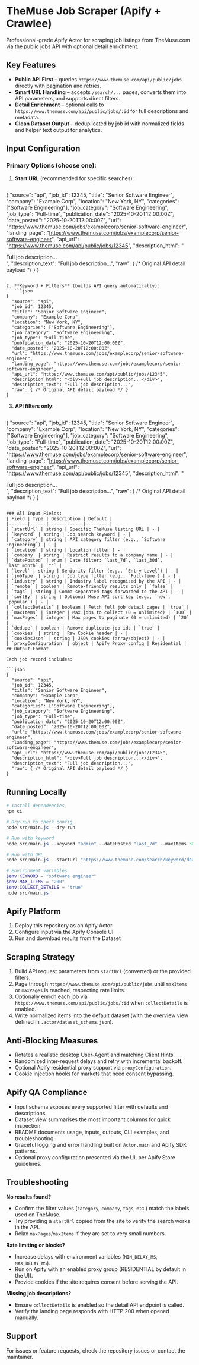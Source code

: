 # TheMuse Job Scraper (Apify + Crawlee)

Professional-grade Apify Actor for scraping job listings from TheMuse.com via the public jobs API with optional detail enrichment.

## Key Features

- **Public API First** – queries `https://www.themuse.com/api/public/jobs` directly with pagination and retries.
- **Smart URL Handling** – accepts `/search/...` pages, converts them into API parameters, and supports direct filters.
- **Detail Enrichment** – optional calls to `https://www.themuse.com/api/public/jobs/:id` for full descriptions and metadata.
- **Clean Dataset Output** – deduplicated by job id with normalized fields and helper text output for analytics.

## Input Configuration

### Primary Options (choose one):

1. **Start URL** (recommended for specific searches):
   ```json
{
  "source": "api",
  "job_id": 12345,
  "title": "Senior Software Engineer",
  "company": "Example Corp",
  "location": "New York, NY",
  "categories": ["Software Engineering"],
  "job_category": "Software Engineering",
  "job_type": "Full-time",
  "publication_date": "2025-10-20T12:00:00Z",
  "date_posted": "2025-10-20T12:00:00Z",
  "url": "https://www.themuse.com/jobs/examplecorp/senior-software-engineer",
  "landing_page": "https://www.themuse.com/jobs/examplecorp/senior-software-engineer",
  "api_url": "https://www.themuse.com/api/public/jobs/12345",
  "description_html": "<div>Full job description...</div>",
  "description_text": "Full job description...",
  "raw": { /* Original API detail payload */ }
}
```

2. **Keyword + Filters** (builds API query automatically):
   ```json
{
  "source": "api",
  "job_id": 12345,
  "title": "Senior Software Engineer",
  "company": "Example Corp",
  "location": "New York, NY",
  "categories": ["Software Engineering"],
  "job_category": "Software Engineering",
  "job_type": "Full-time",
  "publication_date": "2025-10-20T12:00:00Z",
  "date_posted": "2025-10-20T12:00:00Z",
  "url": "https://www.themuse.com/jobs/examplecorp/senior-software-engineer",
  "landing_page": "https://www.themuse.com/jobs/examplecorp/senior-software-engineer",
  "api_url": "https://www.themuse.com/api/public/jobs/12345",
  "description_html": "<div>Full job description...</div>",
  "description_text": "Full job description...",
  "raw": { /* Original API detail payload */ }
}
```

3. **API filters only**:
   ```json
{
  "source": "api",
  "job_id": 12345,
  "title": "Senior Software Engineer",
  "company": "Example Corp",
  "location": "New York, NY",
  "categories": ["Software Engineering"],
  "job_category": "Software Engineering",
  "job_type": "Full-time",
  "publication_date": "2025-10-20T12:00:00Z",
  "date_posted": "2025-10-20T12:00:00Z",
  "url": "https://www.themuse.com/jobs/examplecorp/senior-software-engineer",
  "landing_page": "https://www.themuse.com/jobs/examplecorp/senior-software-engineer",
  "api_url": "https://www.themuse.com/api/public/jobs/12345",
  "description_html": "<div>Full job description...</div>",
  "description_text": "Full job description...",
  "raw": { /* Original API detail payload */ }
}
```

### All Input Fields:
| Field | Type | Description | Default |
|-------|------|-------------|---------|
| `startUrl` | string | Specific TheMuse listing URL | - |
| `keyword` | string | Job search keyword | - |
| `category` | string | API category filter (e.g., `Software Engineering`) | - |
| `location` | string | Location filter | - |
| `company` | string | Restrict results to a company name | - |
| `datePosted` | enum | Date filter: `last_7d`, `last_30d`, `last_month` | `""` |
| `level` | string | Seniority filter (e.g., `Entry Level`) | - |
| `jobType` | string | Job type filter (e.g., `Full-time`) | - |
| `industry` | string | Industry label recognised by the API | - |
| `remote` | boolean | Remote-friendly results only | `false` |
| `tags` | string | Comma-separated tags forwarded to the API | - |
| `sortBy` | string | Optional Muse API sort key (e.g., `new`, `popular`) | - |
| `collectDetails` | boolean | Fetch full job detail pages | `true` |
| `maxItems` | integer | Max jobs to collect (0 = unlimited) | `100` |
| `maxPages` | integer | Max pages to paginate (0 = unlimited) | `20` |
| `dedupe` | boolean | Remove duplicate job ids | `true` |
| `cookies` | string | Raw Cookie header | - |
| `cookiesJson` | string | JSON cookies (array/object) | - |
| `proxyConfiguration` | object | Apify Proxy config | Residential |
## Output Format

Each job record includes:

```json
{
  "source": "api",
  "job_id": 12345,
  "title": "Senior Software Engineer",
  "company": "Example Corp",
  "location": "New York, NY",
  "categories": ["Software Engineering"],
  "job_category": "Software Engineering",
  "job_type": "Full-time",
  "publication_date": "2025-10-20T12:00:00Z",
  "date_posted": "2025-10-20T12:00:00Z",
  "url": "https://www.themuse.com/jobs/examplecorp/senior-software-engineer",
  "landing_page": "https://www.themuse.com/jobs/examplecorp/senior-software-engineer",
  "api_url": "https://www.themuse.com/api/public/jobs/12345",
  "description_html": "<div>Full job description...</div>",
  "description_text": "Full job description...",
  "raw": { /* Original API detail payload */ }
}
```

## Running Locally

```powershell
# Install dependencies
npm ci

# Dry-run to check config
node src/main.js --dry-run

# Run with keyword
node src/main.js --keyword "admin" --datePosted "last_7d" --maxItems 50

# Run with URL
node src/main.js --startUrl "https://www.themuse.com/search/keyword/developer" --maxItems 100

# Environment variables
$env:KEYWORD = "software engineer"
$env:MAX_ITEMS = "200"
$env:COLLECT_DETAILS = "true"
node src/main.js
```

## Apify Platform

1. Deploy this repository as an Apify Actor
2. Configure input via the Apify Console UI
3. Run and download results from the Dataset

## Scraping Strategy

1. Build API request parameters from `startUrl` (converted) or the provided filters.
2. Page through `https://www.themuse.com/api/public/jobs` until `maxItems` or `maxPages` is reached, respecting rate limits.
3. Optionally enrich each job via `https://www.themuse.com/api/public/jobs/:id` when `collectDetails` is enabled.
4. Write normalized items into the default dataset (with the overview view defined in `.actor/dataset_schema.json`).

## Anti-Blocking Measures

- Rotates a realistic desktop User-Agent and matching Client Hints.
- Randomized inter-request delays and retry with incremental backoff.
- Optional Apify residential proxy support via `proxyConfiguration`.
- Cookie injection hooks for markets that need consent bypassing.


## Apify QA Compliance

- Input schema exposes every supported filter with defaults and descriptions.
- Dataset view summarises the most important columns for quick inspection.
- README documents usage, inputs, outputs, CLI examples, and troubleshooting.
- Graceful logging and error handling built on `Actor.main` and Apify SDK patterns.
- Optional proxy configuration presented via the UI, per Apify Store guidelines.

## Troubleshooting

**No results found?**
- Confirm the filter values (`category`, `company`, `tags`, etc.) match the labels used on TheMuse.
- Try providing a `startUrl` copied from the site to verify the search works in the API.
- Relax `maxPages`/`maxItems` if they are set to very small numbers.

**Rate limiting or blocks?**
- Increase delays with environment variables (`MIN_DELAY_MS`, `MAX_DELAY_MS`).
- Run on Apify with an enabled proxy group (RESIDENTIAL by default in the UI).
- Provide cookies if the site requires consent before serving the API.

**Missing job descriptions?**
- Ensure `collectDetails` is enabled so the detail API endpoint is called.
- Verify the landing page responds with HTTP 200 when opened manually.

## Support

For issues or feature requests, check the repository issues or contact the maintainer.


